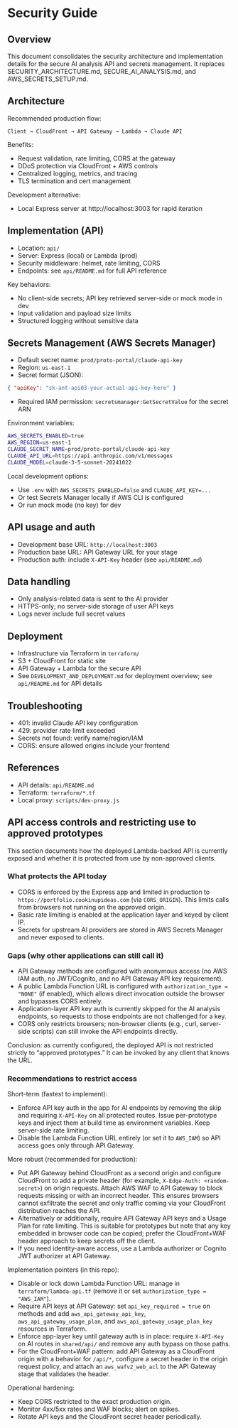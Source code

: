 # Security Guide

## Overview
This document consolidates the security architecture and implementation details for the secure AI analysis API and secrets management. It replaces SECURITY_ARCHITECTURE.md, SECURE_AI_ANALYSIS.md, and AWS_SECRETS_SETUP.md.

## Architecture
Recommended production flow:
```
Client → CloudFront → API Gateway → Lambda → Claude API
```
Benefits:
- Request validation, rate limiting, CORS at the gateway
- DDoS protection via CloudFront + AWS controls
- Centralized logging, metrics, and tracing
- TLS termination and cert management

Development alternative:
- Local Express server at http://localhost:3003 for rapid iteration

## Implementation (API)
- Location: `api/`
- Server: Express (local) or Lambda (prod)
- Security middleware: helmet, rate limiting, CORS
- Endpoints: see `api/README.md` for full API reference

Key behaviors:
- No client-side secrets; API key retrieved server-side or mock mode in dev
- Input validation and payload size limits
- Structured logging without sensitive data

## Secrets Management (AWS Secrets Manager)
- Default secret name: `prod/proto-portal/claude-api-key`
- Region: `us-east-1`
- Secret format (JSON):
```json
{ "apiKey": "sk-ant-api03-your-actual-api-key-here" }
```
- Required IAM permission: `secretsmanager:GetSecretValue` for the secret ARN

Environment variables:
```bash
AWS_SECRETS_ENABLED=true
AWS_REGION=us-east-1
CLAUDE_SECRET_NAME=prod/proto-portal/claude-api-key
CLAUDE_API_URL=https://api.anthropic.com/v1/messages
CLAUDE_MODEL=claude-3-5-sonnet-20241022
```

Local development options:
- Use `.env` with `AWS_SECRETS_ENABLED=false` and `CLAUDE_API_KEY=...`
- Or test Secrets Manager locally if AWS CLI is configured
- Or run mock mode (no key) for dev

## API usage and auth
- Development base URL: `http://localhost:3003`
- Production base URL: API Gateway URL for your stage
- Production auth: include `X-API-Key` header (see `api/README.md`)

## Data handling
- Only analysis-related data is sent to the AI provider
- HTTPS-only; no server-side storage of user API keys
- Logs never include full secret values

## Deployment
- Infrastructure via Terraform in `terraform/`
- S3 + CloudFront for static site
- API Gateway + Lambda for the secure API
- See `DEVELOPMENT_AND_DEPLOYMENT.md` for deployment overview; see `api/README.md` for API details

## Troubleshooting
- 401: invalid Claude API key configuration
- 429: provider rate limit exceeded
- Secrets not found: verify name/region/IAM
- CORS: ensure allowed origins include your frontend

## References
- API details: `api/README.md`
- Terraform: `terraform/*.tf`
- Local proxy: `scripts/dev-proxy.js`

## API access controls and restricting use to approved prototypes

This section documents how the deployed Lambda-backed API is currently exposed and whether it is protected from use by non-approved clients.

### What protects the API today
- CORS is enforced by the Express app and limited in production to `https://portfolio.cookinupideas.com` (via `CORS_ORIGIN`). This limits calls from browsers not running on the approved origin.
- Basic rate limiting is enabled at the application layer and keyed by client IP.
- Secrets for upstream AI providers are stored in AWS Secrets Manager and never exposed to clients.

### Gaps (why other applications can still call it)
- API Gateway methods are configured with anonymous access (no AWS IAM auth, no JWT/Cognito, and no API Gateway API key requirement).
- A public Lambda Function URL is configured with `authorization_type = "NONE"` (if enabled), which allows direct invocation outside the browser and bypasses CORS entirely.
- Application-layer API key auth is currently skipped for the AI analysis endpoints, so requests to those endpoints are not challenged for a key.
- CORS only restricts browsers; non-browser clients (e.g., curl, server-side scripts) can still invoke the API endpoints directly.

Conclusion: as currently configured, the deployed API is not restricted strictly to “approved prototypes.” It can be invoked by any client that knows the URL.

### Recommendations to restrict access

Short-term (fastest to implement):
- Enforce API key auth in the app for AI endpoints by removing the skip and requiring `X-API-Key` on all protected routes. Issue per-prototype keys and inject them at build time as environment variables. Keep server-side rate limiting.
- Disable the Lambda Function URL entirely (or set it to `AWS_IAM`) so API access goes only through API Gateway.

More robust (recommended for production):
- Put API Gateway behind CloudFront as a second origin and configure CloudFront to add a private header (for example, `X-Edge-Auth: <random-secret>`) on origin requests. Attach AWS WAF to API Gateway to block requests missing or with an incorrect header. This ensures browsers cannot exfiltrate the secret and only traffic coming via your CloudFront distribution reaches the API.
- Alternatively or additionally, require API Gateway API keys and a Usage Plan for rate limiting. This is suitable for prototypes but note that any key embedded in browser code can be copied; prefer the CloudFront+WAF header approach to keep secrets off the client.
- If you need identity-aware access, use a Lambda authorizer or Cognito JWT authorizer at API Gateway.

Implementation pointers (in this repo):
- Disable or lock down Lambda Function URL: manage in `terraform/lambda-api.tf` (remove it or set `authorization_type = "AWS_IAM"`).
- Require API keys at API Gateway: set `api_key_required = true` on methods and add `aws_api_gateway_api_key`, `aws_api_gateway_usage_plan`, and `aws_api_gateway_usage_plan_key` resources in Terraform.
- Enforce app-layer key until gateway auth is in place: require `X-API-Key` on AI routes in `shared/api/` and remove any auth bypass on those paths.
- For the CloudFront+WAF pattern: add API Gateway as a CloudFront origin with a behavior for `/api/*`, configure a secret header in the origin request policy, and attach an `aws_wafv2_web_acl` to the API Gateway stage that validates the header.

Operational hardening:
- Keep CORS restricted to the exact production origin.
- Monitor 4xx/5xx rates and WAF blocks; alert on spikes.
- Rotate API keys and the CloudFront secret header periodically.
